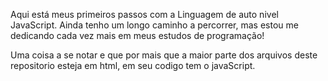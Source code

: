 Aqui está meus primeiros passos com a Linguagem de auto nivel JavaScript. Ainda tenho um longo caminho a percorrer, mas estou me dedicando cada vez mais em meus estudos de programação!

Uma coisa a se notar e que por mais que a maior parte dos arquivos deste repositorio esteja em html, em seu codigo tem o javaScript.